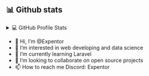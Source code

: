 ## 📊 Github stats
<details>
  <!-- profile stats -->
  <summary>💻 GitHub Profile Stats</summary>
    <a href="#"><img alt="Expentor's Github Stats" src="https://denvercoder1-github-readme-stats.vercel.app/api/?username=Expentor&show_icons=true&include_all_commits=true&count_private=true&theme=react&hide_border=true&bg_color=1F222E&title_color=F85D7F&icon_color=F8D866" height="192px"/></a>
  <!-- most used languages -->
  <a href="#"><img alt="Expentor's Top Languages" src="https://github-readme-stats.vercel.app/api/top-langs/?username=Expentor&langs_count=8&layout=compact&theme=react&hide_border=true&bg_color=1F222E&title_color=F85D7F&icon_color=F8D866&hide=Jupyter%20Notebook" height="192px"/></a>
</details>

- 👋 Hi, I’m @Expentor
- 👀 I’m interested in web developing and data science
- 🌱 I’m currently learning Laravel
- 💞️ I’m looking to collaborate on open source projects
- 📫 How to reach me Discord: Expentor

<!---
Expentor/Expentor is a ✨ special ✨ repository because its `README.md` (this file) appears on your GitHub profile.
You can click the Preview link to take a look at your changes.
--->
